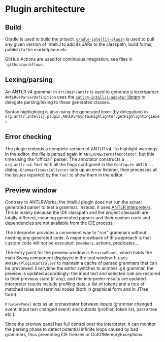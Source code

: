 # Plugin architecture

## Build

Gradle is used to build the project. [`gradle-intellij-plugin`][1] is used to pull
any given version of IntelliJ to add its JARs to the classpath, build forms,
publish to the marketplace etc.

GitHub Actions are used for continuous integration, see files in `.github/workflows`.

## Lexing/parsing

An ANTLR v4 grammar in `src/main/antlr` is used to generate a lexer/parser.
`ANTLRv4ParserDefinition` uses the [`antlr4-intellij-adaptor` library][2] to
delegate parsing/lexing to these generated classes.

Syntax highlighting is also using the generated lexer (by delegation) in
`org.antlr.intellij.plugin.ANTLRv4SyntaxHighlighter.getHighlightingLexer`.

## Error checking

The plugin embeds a complete version of ANTLR v4. To highlight warnings in the
editor, the file is parsed again in `ANTLRv4ExternalAnnotator`, but this time
using the "official" parser. The annotator constructs a `org.antlr.v4.Tool`
with all the flags configured in the `Configure ANTLR...` dialog.
`GrammarIssuesCollector` sets up an error listener, then processes all the issues
reported by the `Tool` to show them in the editor.

## Preview window

Contrary to ANTLRWorks, the IntelliJ plugin does not run the actual generated
parser to test a grammar. Instead, it uses [ANTLR interpreters][3]. This is
mainly because the IDE classpath and the project classpath are totally different,
meaning generated parsers and their custom code and dependencies are not
available from the IDE process.

The interpreter provides a convenient way to "run" grammars without needing
any generated code. A major drawback of this approach is that custom code will
not be executed: `@members`, actions, predicates...

The entry point for the preview window is `PreviewPanel`, which holds the main
Swing component displayed in the tool window. It uses `ANTLRv4PluginController`
to maintain a cache of parsed grammars that can be previewed. Everytime the
editor switches to another .g4 grammar, the preview is updated accordingly:
the input text and selected rule are restored to their previous state (if any),
and the interpreter results are updated. Interpreter results include profiling
data, a list of tokens and a tree of matched rules and terminal nodes (both
in graphical form and in JTree form).

`PreviewPanel` acts as an orchestrator between inputs (grammar changed event,
input text changed event) and outputs (profiler, token list, parse tree etc.).

Since the preview panel has full control over the interpreter, it can monitor
the parsing phase to detect potential infinite loops caused by bad grammars,
thus preventing IDE freezes or OutOfMemoryExceptions.

[1]: https://github.com/JetBrains/gradle-intellij-plugin

[2]: https://github.com/antlr/antlr4-intellij-adaptor/

[3]: https://github.com/antlr/antlr4/blob/master/doc/interpreters.md
